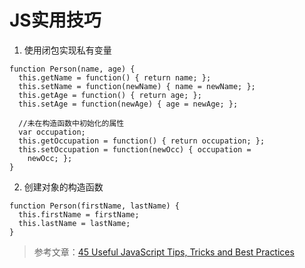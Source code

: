 # JS实用技巧 #

1. 使用闭包实现私有变量

```
function Person(name, age) {
  this.getName = function() { return name; };
  this.setName = function(newName) { name = newName; };
  this.getAge = function() { return age; };
  this.setAge = function(newAge) { age = newAge; };

  //未在构造函数中初始化的属性
  var occupation;
  this.getOccupation = function() { return occupation; };
  this.setOccupation = function(newOcc) { occupation =
    newOcc; };
}
```
    
2. 创建对象的构造函数

```
function Person(firstName, lastName) {
  this.firstName = firstName;
  this.lastName = lastName;
}
```

> 参考文章：[45 Useful JavaScript Tips, Tricks and Best Practices](https://modernweb.com/45-useful-javascript-tips-tricks-and-best-practices/)
